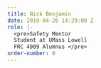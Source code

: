 ```yaml
---
title: Nick Benjamin
date: 2019-04-26 14:29:00 Z
role: |-
  <pre>Safety Mentor
  Student at UMass Lowell
  FRC 4909 Alumnus </pre>
order-number: 8
---
```


